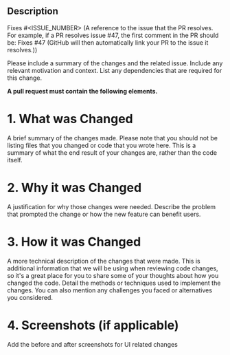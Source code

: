 ## Description

Fixes #<ISSUE_NUMBER> (A reference to the issue that the PR resolves. For example, if a PR resolves issue #47, the first comment in the PR should be: Fixes #47 (GitHub will then automatically link your PR to the issue it resolves.))

Please include a summary of the changes and the related issue. Include any relevant motivation and context. List any dependencies that are required for this change.

**A pull request must contain the following elements.**

# 1. What was Changed

A brief summary of the changes made. Please note that you should not be listing files that you changed or code that you wrote here. This is a summary of what the end result of your changes are, rather than the code itself.

# 2. Why it was Changed

A justification for why those changes were needed. Describe the problem that prompted the change or how the new feature can benefit users.

# 3. How it was Changed

A more technical description of the changes that were made. This is additional information that we will be using when reviewing code changes, so it's a great place for you to share some of your thoughts about how you changed the code. Detail the methods or techniques used to implement the changes. You can also mention any challenges you faced or alternatives you considered.

# 4. Screenshots (if applicable)

Add the before and after screenshots for UI related changes
